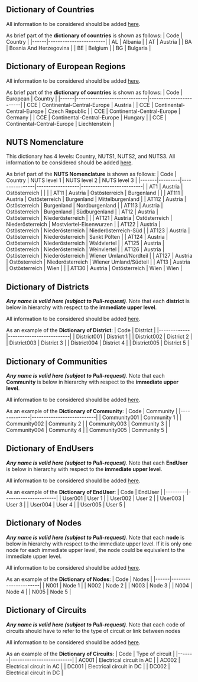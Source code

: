 ## Dictionary of Countries

All information to be considered should be added [here](https://github.com/openENTRANCE/Model-linkage/blob/master/Region/CountriesEuropa_Dictionary.yml).

As brief part of the **dictionary of countries** is shown as follows:
| Code | Country                |
|------|------------------------|
| AL   | Albania                |
| AT   | Austria                |
| BA   | Bosnia And Herzegovina |
| BE   | Belgium                |
| BG   | Bulgaria               |

## Dictionary of European Regions

All information to be considered should be added [here](https://github.com/openENTRANCE/Model-linkage/blob/master/Region/RegionsEuropa_Dictionary.yml).

As brief part of the **dictionary of countries** is shown as follows:
| Code | European                     | Country                |
|------|------------------------------|------------------------|
| CCE  | Continental\-Central\-Europe | Austria                |
| CCE  | Continental\-Central\-Europe | Czech Republic         |
| CCE  | Continental\-Central\-Europe | Germany                |
| CCE  | Continental\-Central\-Europe | Hungary                |
| CCE  | Continental\-Central\-Europe | Liechtenstein          |

## NUTS Nomenclature

This dictionary has 4 levels: Country, NUTS1, NUTS2, and NUTS3.
All information to be considered should be added [here](https://github.com/openENTRANCE/Model-linkage/blob/master/Region/NUTS_Dictionary.yml).

As brief part of the **NUTS Nomenclature** is shown as follows:
| Code  | Country | NUTS level 1   | NUTS level 2     | NUTS level 3             |
|-------|---------|----------------|------------------|--------------------------|
| AT1   | Austria | Ostösterreich  |                  |                          |
| AT11  | Austria | Ostösterreich  | Burgenland       |                          |
| AT111 | Austria | Ostösterreich  | Burgenland       | Mittelburgenland         |
| AT112 | Austria | Ostösterreich  | Burgenland       | Nordburgenland           |
| AT113 | Austria | Ostösterreich  | Burgenland       | Südburgenland            |
| AT12  | Austria | Ostösterreich  | Niederösterreich |                          |
| AT121 | Austria | Ostösterreich  | Niederösterreich | Mostviertel\-Eisenwurzen |
| AT122 | Austria | Ostösterreich  | Niederösterreich | Niederösterreich\-Süd    |
| AT123 | Austria | Ostösterreich  | Niederösterreich | Sankt Pölten             |
| AT124 | Austria | Ostösterreich  | Niederösterreich | Waldviertel              |
| AT125 | Austria | Ostösterreich  | Niederösterreich | Weinviertel              |
| AT126 | Austria | Ostösterreich  | Niederösterreich | Wiener Umland/Nordteil   |
| AT127 | Austria | Ostösterreich  | Niederösterreich | Wiener Umland/Südteil    |
| AT13  | Austria | Ostösterreich  | Wien             |                          |
| AT130 | Austria | Ostösterreich  | Wien             | Wien                     |


## Dictionary of Districts

***Any name is valid here (subject to Pull-request)***. Note that each **district** is below in hierarchy with respect to the **immediate upper level**.

All information to be considered should be added [here](https://github.com/openENTRANCE/Model-linkage/blob/master/Region/District_Dictionary.yml).

As an example of the **Dictionary of District**:
| Code        | District                 |
|-------------|--------------------------|
| District001 | District 1               |
| District002 | District 2               |
| District003 | District 3               |
| District004 | District 4               |
| District005 | District 5               |

## Dictionary of Communities

***Any name is valid here (subject to Pull-request)***. Note that each **Community** is below in hierarchy with respect to the **immediate upper level**.

All information to be considered should be added [here](https://github.com/openENTRANCE/Model-linkage/blob/master/Region/Community_Dictionary.yml).

As an example of the **Dictionary of Community**:
| Code         | Community                 |
|--------------|---------------------------|
| Community001 | Community 1               |
| Community002 | Community 2               |
| Community003 | Community 3               |
| Community004 | Community 4               |
| Community005 | Community 5               |

## Dictionary of EndUsers

***Any name is valid here (subject to Pull-request)***. Note that each **EndUser** is below in hierarchy with respect to the **immediate upper level**.

All information to be considered should be added [here](https://github.com/openENTRANCE/Model-linkage/blob/master/Region/EndUser_Dictionary.yml).

As an example of the **Dictionary of EndUser**:
| Code    | EndUser              |
|---------|----------------------|
| User001 | User 1               |
| User002 | User 2               |
| User003 | User 3               |
| User004 | User 4               |
| User005 | User 5               |

## Dictionary of Nodes

***Any name is valid here (subject to Pull-request)***. Note that each **node** is below in hierarchy with respect to the immediate upper level.
If it is only one node for each immediate upper level, the node could be equivalent to the immediate upper level.

All information to be considered should be added [here](https://github.com/openENTRANCE/Model-linkage/blob/master/Region/Nodes_Dictionary.yml).

As an example of the **Dictionary of Nodes**:
| Code | Nodes                |
|------|----------------------|
| N001 | Node 1               |
| N002 | Node 2               |
| N003 | Node 3               |
| N004 | Node 4               |
| N005 | Node 5               |

## Dictionary of Circuits

***Any name is valid here (subject to Pull-request)***.
Note that each code of circuits should have to refer to the type of circuit or link between nodes

All information to be considered should be added [here](https://github.com/openENTRANCE/Model-linkage/blob/master/Region/Nodes_Dictionary.yml).

As an example of the **Dictionary of Circuits**:
| Code  | Type of circuit          |
|-------|--------------------------|
| AC001 | Electrical circuit in AC |
| AC002 | Electrical circuit in AC |
| DC001 | Electrical circuit in DC |
| DC002 | Electrical circuit in DC |

